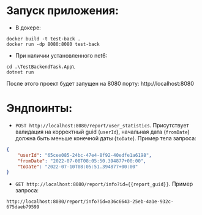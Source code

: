 # Запуск приложения:
* В докере:
```
docker build -t test-back .
docker run -dp 8080:8080 test-back
```
* При наличии установленного net6:
```
cd .\TestBackendTask.App\
dotnet run
```
После этого проект будет запущен на 8080 порту: http://localhost:8080

# Эндпоинты:
* `POST http://localhost:8080/report/user_statistics`. Присутствует валидация на корректный guid (`userId`), начальная дата (`fromDate`) должна быть меньше конечной даты (`toDate`). Пример тела запроса:
```json
{
    "userId": "65cee085-24bc-47e4-8f92-40edfe1a6198",
    "fromDate": "2022-07-08T08:05:50.394877+00:00",
    "toDate": "2022-07-10T08:05:51.394877+00:00"
}
```
* `GET http://localhost:8080/report/info?id={{report_guid}}`. Пример запроса:

`http://localhost:8080/report/info?id=a36c6643-25eb-4a1e-932c-675daeb79599`
